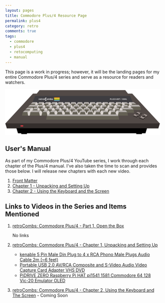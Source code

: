 ```yaml
---
layout: pages
title: Commodore Plus/4 Resource Page
permalink: plus4
category: retro
comments: true
tags:
  - commodore
  - plus4
  - retocomputing
  - manual
---
```


This page is a work in progress; however, it will be the landing pages for my entire Commodore Plus/4 series and serve as a resource for readers and watchers.

![retroCombs Plus/4](/plus4/images/retrocombs-plus4.png)

## User's Manual

As part of my Commodore Plus/4 YouTube series, I work through each chapter of the Plus/4 manual. I've also taken the time to scan and provides those below. I will release new chapters with each new video.

1. [Front Matter](/plus4/users-manual/p4um-title-introduction.pdf)
2. [Chapter 1 - Unpacking and Setting Up](/plus4/users-manual/p4um-chapter-1.pdf)
3. [Chapter 2 - Using the Keyboard and the Screen](/plus4/users-manual/p4um-chapter-2.pdf)

## Links to Videos in the Series and Items Mentioned

1. [retroCombs: Commodore Plus/4 - Part 1, Open the Box](/plus4-1)

    No links

2. [retroCombs: Commodore Plus/4 - Chapter 1, Unpacking and Setting Up](/plus4-2)

    * [kenable 5 Pin Male Din Plug to 4 x RCA Phono Male Plugs Audio Cable 2m (~6 feet)](https://amzn.to/3cvSq9t)
    * [Portable USB 2.0 AV/RCA Composite and S-Video Audio Video Capture Card Adapter VHS DVD](https://amzn.to/2Y0yKW3)
    * [PiDRIVE ZERO Raspberry Pi HAT pi1541 1581 Commodore 64 128 Vic-20 Emulator OLED](https://www.ebay.com/itm/PiDRIVE-ZERO-Raspberry-Pi-HAT-pi1541-1581-Commodore-64-128-Vic-20-Emulator-OLED/333491606262?ssPageName=STRK%3AMEBIDX%3AIT&_trksid=p2060353.m2749.l2649)


3. [retroCombs: Commodore Plus/4 - Chapter 2, Using the Keyboard and The Screen]() - Coming Soon
